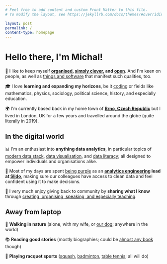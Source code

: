 ```yaml
---
# Feel free to add content and custom Front Matter to this file.
# To modify the layout, see https://jekyllrb.com/docs/themes/#overriding-theme-defaults

layout: post
permalink: /
content-type: homepage
---
```


# Hello there, I'm Michal!
🧠 I like to keep myself **[organised](/notes), [simply clever](https://www.skoda-auto.com/world/simply-clever), and [open](https://dictionary.cambridge.org/dictionary/english/open-mindedness)**. And I'm keen on people, as well as [things and software](/uses) that manifest such qualities, too.

🎓 I love **learning and expanding my horizons**, be it [coding](https://github.com/one-data-cookie) or fields like mathematics, physics, sociology, political science, history, and especially education.

🌍 I'm currently based back in my home town of **[Brno, Czech Republic](https://youtu.be/fkCOXZmiKj8)** but I lived in London, UK for a few years and travelled around the globe (quite literally in 2019).

## In the digital world
📊 I'm an enthusiast into **anything data analytics**, in particular topics of [modern data stack](https://www.getdbt.com/blog/future-of-the-modern-data-stack), [data visualisation](/posts), and [data literacy](https://thedataliteracyproject.org/posts/how-do-you-define-data-literacy); all designed to empower individuals and organisations alike.

💜 Most of my days are spent [being purple](https://www.getdbt.com/blog/we-the-purple-people) as an **[analytics engineering](https://www.getdbt.com/what-is-analytics-engineering/) lead at [Slido](https://www.slido.com/)**, making sure our colleagues have access to clean data and feel confident using it to make decisions.

🤗 I very much enjoy giving back to community by **sharing what I know** through [creating, organising, speaking, and especially teaching](/projects).

## Away from laptop
🌲 **Walking in nature** (alone, with my wife, or [our dog](https://www.instagram.com/falco.theminidachshund/); anywhere in the world)

📚 **Reading good stories** (mostly biographies; could be [almost any book](https://www.goodreads.com/user/show/96238548-michal-kolacek) though)

🏸 **Playing racquet sports** ([squash](https://youtu.be/nTcvGK3k1IQ?t=55), [badminton](https://www.youtube.com/watch?v=H0-tt6BFY5Y), [table tennis](https://youtu.be/tR6BUanG96k?t=268); all will do)
